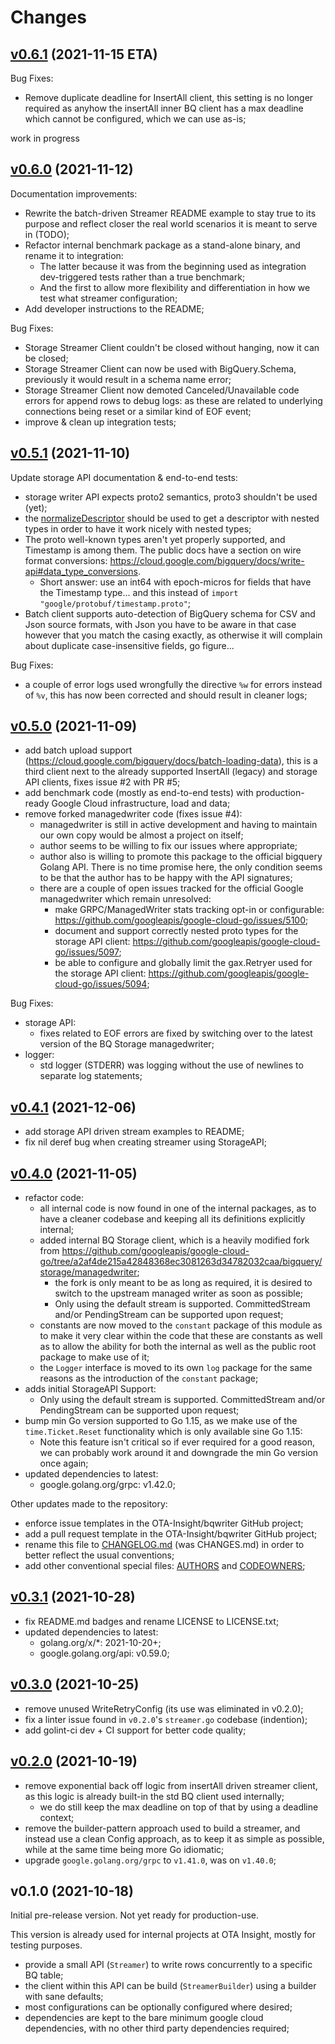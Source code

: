 # Changes

## [v0.6.1](https://www.github.com/OTA-Insight/bqwriter/compare/v0.6.1...v0.6.0) (2021-11-15 ETA)

Bug Fixes:

- Remove duplicate deadline for InsertAll client, this setting is no longer required as anyhow the
  insertAll inner BQ client has a max deadline which cannot be configured, which we can use as-is;

work in progress

## [v0.6.0](https://www.github.com/OTA-Insight/bqwriter/compare/v0.6.0...v0.5.1) (2021-11-12)

Documentation improvements:

- Rewrite the batch-driven Streamer README example to stay true to its purpose and
  reflect closer the real world scenarios it is meant to serve in (TODO);
- Refactor internal benchmark package as a stand-alone binary,
  and rename it to integration:
  - The latter because it was from the beginning used
    as integration dev-triggered tests rather than a true benchmark;
  - And the first to allow more flexibility and differentiation in how we test what streamer configuration;
- Add developer instructions to the README;

Bug Fixes:

- Storage Streamer Client couldn't be closed without hanging, now it can be closed;
- Storage Streamer Client can now be used with BigQuery.Schema, previously it would result in a schema name error;
- Storage Streamer Client now demoted Canceled/Unavailable code errors for append rows to debug logs: as these are related
  to underlying connections being reset or a similar kind of EOF event;
- improve & clean up integration tests;

## [v0.5.1](https://www.github.com/OTA-Insight/bqwriter/compare/v0.5.1...v0.5.0) (2021-11-10)

Update storage API documentation & end-to-end tests:

- storage writer API expects proto2 semantics, proto3 shouldn't be used (yet);
- the [normalizeDescriptor](https://pkg.go.dev/cloud.google.com/go/bigquery/storage/managedwriter/adapt#NormalizeDescriptor)
  should be used to get a descriptor with nested types in order to have it work nicely with nested types;
- The proto well-known types aren't yet properly supported,
  and Timestamp is among them. The public docs have a section on wire format conversions:
  https://cloud.google.com/bigquery/docs/write-api#data_type_conversions.
  - Short answer: use an int64 with epoch-micros for fields that have the Timestamp type...
    and this instead of `import "google/protobuf/timestamp.proto"`;
- Batch client supports auto-detection of BigQuery schema for CSV and Json source formats,
  with Json you have to be aware in that case however that you match the casing exactly,
  as otherwise it will complain about duplicate case-insensitive fields, go figure...

Bug Fixes:

- a couple of error logs used wrongfully the directive `%w` for errors instead of `%v`,
  this has now been corrected and should result in cleaner logs;

## [v0.5.0](https://www.github.com/OTA-Insight/bqwriter/compare/v0.5.0...v0.4.1) (2021-11-09)

- add batch upload support (https://cloud.google.com/bigquery/docs/batch-loading-data),
  this is a third client next to the already supported InsertAll (legacy) and storage API clients,
  fixes issue #2 with PR #5;
- add benchmark code (mostly as end-to-end tests) with production-ready Google Cloud infrastructure, load and data;
- remove forked managedwriter code (fixes issue #4):
  - managedwriter is still in active development and having to maintain our own copy would be almost a project on itself;
  - author seems to be willing to fix our issues where appropriate;
  - author also is willing to promote this package to the official bigquery Golang API.
    There is no time promise here, the only condition seems to be that the author has to be happy with the API signatures;
  - there are a couple of open issues tracked for the official Google managedwriter which remain unresolved:
    - make GRPC/ManagedWriter stats tracking opt-in or configurable: https://github.com/googleapis/google-cloud-go/issues/5100;
    - document and support correctly nested proto types for the storage API client: https://github.com/googleapis/google-cloud-go/issues/5097;
    - be able to configure and globally limit the gax.Retryer used for the storage API client: https://github.com/googleapis/google-cloud-go/issues/5094;

Bug Fixes:

- storage API:
  - fixes related to EOF errors are fixed by switching over to the latest version of the BQ Storage managedwriter;
- logger:
  - std logger (STDERR) was logging without the use of newlines to separate log statements;

## [v0.4.1](https://www.github.com/OTA-Insight/bqwriter/compare/v0.4.0...v0.4.1) (2021-12-06)

- add storage API driven stream examples to README;
- fix nil deref bug when creating streamer using StorageAPI;

## [v0.4.0](https://www.github.com/OTA-Insight/bqwriter/compare/v0.3.1...v0.4.0) (2021-11-05)

- refactor code:
  - all internal code is now found in one of the internal packages,
    as to have a cleaner codebase and keeping all its definitions explicitly internal;
  - added internal BQ Storage client, which is a heavily modified fork from
    <https://github.com/googleapis/google-cloud-go/tree/a2af4de215a42848368ec3081263d34782032caa/bigquery/storage/managedwriter>;
    - the fork is only meant to be as long as required, it is desired to switch to the upstream
      managed writer as soon as possible;
    - Only using the default stream is supported. CommittedStream and/or PendingStream
      can be supported upon request;
  - constants are now moved to the `constant` package of this module as to make it very clear
    within the code that these are constants as well as to allow the ability for both the internal
    as well as the public root package to make use of it;
  - the `Logger` interface is moved to its own `log` package for the same reasons as the
    introduction of the `constant` package;
- adds initial StorageAPI Support:
    - Only using the default stream is supported. CommittedStream and/or PendingStream
      can be supported upon request;
- bump min Go version supported to Go 1.15, as we make use of the `time.Ticket.Reset` functionality
  which is only available sine Go 1.15:
    - Note this feature isn't critical so if ever required for a good reason,
      we can probably work around it and downgrade the min Go version once again;
- updated dependencies to latest:
  - google.golang.org/grpc: v1.42.0;

Other updates made to the repository:

- enforce issue templates in the OTA-Insight/bqwriter GitHub project;
- add a pull request template in the OTA-Insight/bqwriter GitHub project;
- rename this file to [CHANGELOG.md](CHANGELOG.md) (was CHANGES.md) in order to better reflect the usual conventions;
- add other conventional special files: [AUTHORS](AUTHORS) and [CODEOWNERS](CODEOWNERS);

## [v0.3.1](https://www.github.com/OTA-Insight/bqwriter/compare/v0.3.0...v0.3.1) (2021-10-28)

- fix README.md badges and rename LICENSE to LICENSE.txt;
- updated dependencies to latest:
  - golang.org/x/*: 2021-10-20+;
  - google.golang.org/api: v0.59.0;

## [v0.3.0](https://www.github.com/OTA-Insight/bqwriter/compare/v0.2.0...v0.3.0) (2021-10-25)

- remove unused WriteRetryConfig (its use was eliminated in v0.2.0);
- fix a linter issue found in `v0.2.0`'s `streamer.go` codebase (indention);
- add golint-ci dev + CI support for better code quality;

## [v0.2.0](https://www.github.com/OTA-Insight/bqwriter/compare/v0.1.0...v0.2.0) (2021-10-19)

- remove exponential back off logic from insertAll driven streamer client,
  as this logic is already built-in the std BQ client used internally;
  - we do still keep the max deadline on top of that by using a deadline context;
- remove the builder-pattern approach used to build a streamer,
  and instead use a clean Config approach, as to keep it as simple as possible,
  while at the same time being more Go idiomatic;
- upgrade `google.golang.org/grpc` to `v1.41.0`, was on `v1.40.0`;

## v0.1.0 (2021-10-18)

Initial pre-release version.
Not yet ready for production-use.

This version is already used for internal projects
at OTA Insight, mostly for testing purposes.

- provide a small API (`Streamer`) to write rows concurrently to a specific BQ table;
- the client within this API can be build (`StreamerBuilder`) using a builder with sane defaults;
- most configurations can be optionally configured where desired;
- dependencies are kept to the bare minimum google cloud dependencies,
  with no other third party dependencies required;
